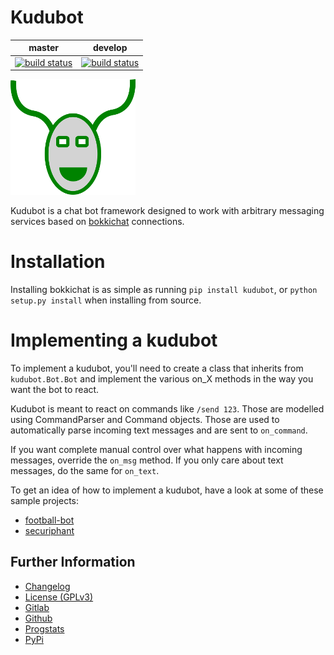 # Kudubot

|master|develop|
|:----:|:-----:|
|[![build status](https://gitlab.namibsun.net/namibsun/python/kudubot/badges/master/build.svg)](https://gitlab.namibsun.net/namibsun/python/kudubot/commits/master)|[![build status](https://gitlab.namibsun.net/namibsun/python/kudubot/badges/develop/build.svg)](https://gitlab.namibsun.net/namibsun/python/kudubot/commits/develop)|

![Logo](resources/logo/logo-readme.png)

Kudubot is a chat bot framework designed to work with arbitrary messaging
services based on
[bokkichat](https://gitlab.namibsun.net/namibsun/python/bokkichat)
connections.

# Installation

Installing bokkichat is as simple as running ```pip install kudubot```, or
```python setup.py install``` when installing from source.

# Implementing a kudubot

To implement a kudubot, you'll need to create a class that inherits from
```kudubot.Bot.Bot``` and implement the various on_X methods in the way
you want the bot to react.

Kudubot is meant to react on commands like ```/send 123```. Those are
modelled using CommandParser and Command objects. Those are used to
automatically parse incoming text messages and are sent to ```on_command```.

If you want complete manual control over what happens with incoming messages,
override the ```on_msg``` method. If you only care about text messages, do the
same for ```on_text```.

To get an idea of how to implement a kudubot, have a look at some of these
sample projects:

* [football-bot](https://gitlab.namibsun.net/namibsun/python/football-bot)
* [securiphant](https://gitlab.namibsun.net/namibsun/python/securiphant)


## Further Information

* [Changelog](CHANGELOG)
* [License (GPLv3)](LICENSE)
* [Gitlab](https://gitlab.namibsun.net/namibsun/python/kudubot)
* [Github](https://github.com/namboy94/kudubot)
* [Progstats](https://progstats.namibsun.net/projects/kudubot)
* [PyPi](https://pypi.org/project/kudubot)
